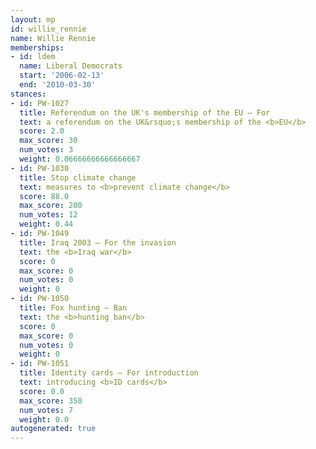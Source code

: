```yaml
---
layout: mp
id: willie_rennie
name: Willie Rennie
memberships:
- id: ldem
  name: Liberal Democrats
  start: '2006-02-13'
  end: '2010-03-30'
stances:
- id: PW-1027
  title: Referendum on the UK's membership of the EU — For
  text: a referendum on the UK&rsquo;s membership of the <b>EU</b>
  score: 2.0
  max_score: 30
  num_votes: 3
  weight: 0.06666666666666667
- id: PW-1030
  title: Stop climate change
  text: measures to <b>prevent climate change</b>
  score: 88.0
  max_score: 200
  num_votes: 12
  weight: 0.44
- id: PW-1049
  title: Iraq 2003 — For the invasion
  text: the <b>Iraq war</b>
  score: 0
  max_score: 0
  num_votes: 0
  weight: 0
- id: PW-1050
  title: Fox hunting — Ban
  text: the <b>hunting ban</b>
  score: 0
  max_score: 0
  num_votes: 0
  weight: 0
- id: PW-1051
  title: Identity cards — For introduction
  text: introducing <b>ID cards</b>
  score: 0.0
  max_score: 350
  num_votes: 7
  weight: 0.0
autogenerated: true
---
```

